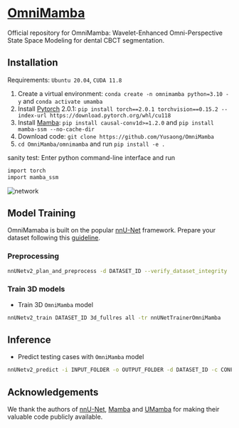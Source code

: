 # [OmniMamba](https://github.com/Yusaong/OmniMamba)

Official repository for OmniMamba: Wavelet-Enhanced Omni-Perspective State Space Modeling for dental CBCT segmentation.

## Installation 

Requirements: `Ubuntu 20.04`, `CUDA 11.8`

1. Create a virtual environment: `conda create -n omnimamba python=3.10 -y` and `conda activate umamba `
2. Install [Pytorch](https://pytorch.org/get-started/previous-versions/#linux-and-windows-4) 2.0.1: `pip install torch==2.0.1 torchvision==0.15.2 --index-url https://download.pytorch.org/whl/cu118`
3. Install [Mamba](https://github.com/state-spaces/mamba): `pip install causal-conv1d>=1.2.0` and `pip install mamba-ssm --no-cache-dir`
4. Download code: `git clone https://github.com/Yusaong/OmniMamba`
5. `cd OmniMamba/omnimamba` and run `pip install -e .`


sanity test: Enter python command-line interface and run

```bash
import torch
import mamba_ssm
```

![network](https://github.com/Yusaong/OmniMamba/tree/main/assets/network_architecture.png)


## Model Training
OmniMamaba is built on the popular [nnU-Net](https://github.com/MIC-DKFZ/nnUNet) framework. Prepare your dataset following this [guideline](https://github.com/MIC-DKFZ/nnUNet/blob/master/documentation/dataset_format.md).

### Preprocessing

```bash
nnUNetv2_plan_and_preprocess -d DATASET_ID --verify_dataset_integrity
```

### Train 3D models

- Train 3D `OmniMamba` model

```bash
nnUNetv2_train DATASET_ID 3d_fullres all -tr nnUNetTrainerOmniMamba
```

## Inference

- Predict testing cases with `OmniMamba` model

```bash
nnUNetv2_predict -i INPUT_FOLDER -o OUTPUT_FOLDER -d DATASET_ID -c CONFIGURATION -f all -tr nnUNetTrainerOmniMamba --disable_tta
```

## Acknowledgements

We thank the authors of [nnU-Net](https://github.com/MIC-DKFZ/nnUNet), [Mamba](https://github.com/state-spaces/mamba) and [UMamba](https://github.com/bowang-lab/U-Mamba) for making their valuable code publicly available.

